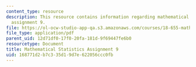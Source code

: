 ```yaml
---
content_type: resource
description: This resource contains information regarding mathematical statistics,
  assignment 9.
file: https://ol-ocw-studio-app-qa.s3.amazonaws.com/courses/18-655-mathematical-statistics-spring-2016/168771d2b7c335d19d7e622056ccc0fb_MIT18_655S16_ProblemSet_9.pdf
file_type: application/pdf
parent_uid: 12d71df0-17f0-20fa-181d-9f69447fe6b0
resourcetype: Document
title: Mathematical Statistics Assignment 9
uid: 168771d2-b7c3-35d1-9d7e-622056ccc0fb
---
```

